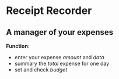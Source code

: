 # Receipt Recorder

## A manager of your expenses

**Function**:
- enter your expense *amount* and *data*
- summary the *total* expense for one day
- set and check *budget*